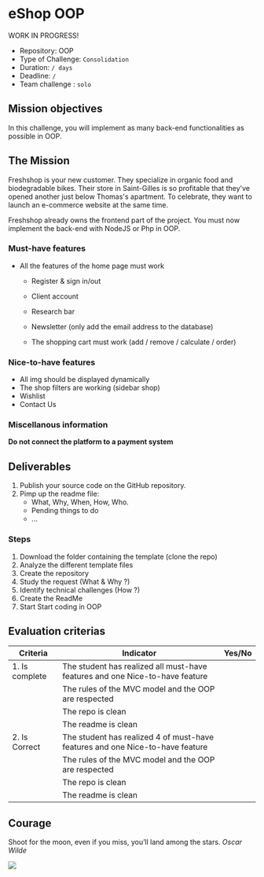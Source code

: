 # eShop OOP



WORK IN PROGRESS!





- Repository: OOP
- Type of Challenge:  `Consolidation`
- Duration: `/ days`
- Deadline: `/`
- Team challenge :  `solo`

## Mission objectives 
In this challenge, you will implement as many back-end functionalities as possible in OOP.

## The Mission
Freshshop is your new customer. They specialize in organic food and biodegradable bikes. Their store in Saint-Gilles is so profitable that they've opened another just below Thomas's apartment. To celebrate, they want to launch an e-commerce website at the same time.

Freshshop already owns the frontend part of the project. You must now implement the back-end with NodeJS or Php in OOP.

### Must-have features

- All the features of the home page must work

  - Register & sign in/out

  - Client account 

  - Research bar 

  - Newsletter (only add the email address to the database)

  - The shopping cart must work (add / remove / calculate / order)

    

### Nice-to-have features

- All img should be displayed dynamically
- The shop filters are working (sidebar shop)
- Wishlist
- Contact Us

### Miscellanous information
**Do not connect the platform to a payment system**

## Deliverables
1. Publish your source code on the GitHub repository.
2. Pimp up the readme file:
	- What, Why, When, How, Who.
	- Pending things to do
	- ...

### Steps
1. Download the folder containing the template (clone the repo)
2. Analyze the different template files
3. Create the repository
4. Study the request (What & Why ?)
5. Identify technical challenges (How ?)
6. Create the ReadMe
7. Start Start coding in OOP

## Evaluation criterias
| Criteria       | Indicator                                                    | Yes/No |
| -------------- | ------------------------------------------------------------ | ------ |
| 1. Is complete | The student has realized all must-have features and one Nice-to-have feature |        |
|                | The rules of the MVC model and the OOP are respected         |        |
|                | The repo is clean                                            |        |
|                | The readme is clean                                          |        |
| 2. Is Correct  | The student has realized 4 of must-have features and one Nice-to-have feature |        |
|                | The rules of the MVC model and the OOP are respected         |        |
|                | The repo is clean                                            |        |
|                | The readme is clean                                          |        |

## Courage

Shoot for the moon, even if you miss, you’ll land among the stars. *Oscar Wilde*

![](https://media.giphy.com/media/l4KhQo2MESJkc6QbS/giphy.gif)
